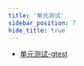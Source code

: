 ```yaml
---
title: '单元测试'
sidebar_position: 7
hide_title: true
---
```


- [单元测试-gtest](output/goframe-v2.2-md/组件列表/单元测试/单元测试-gtest)